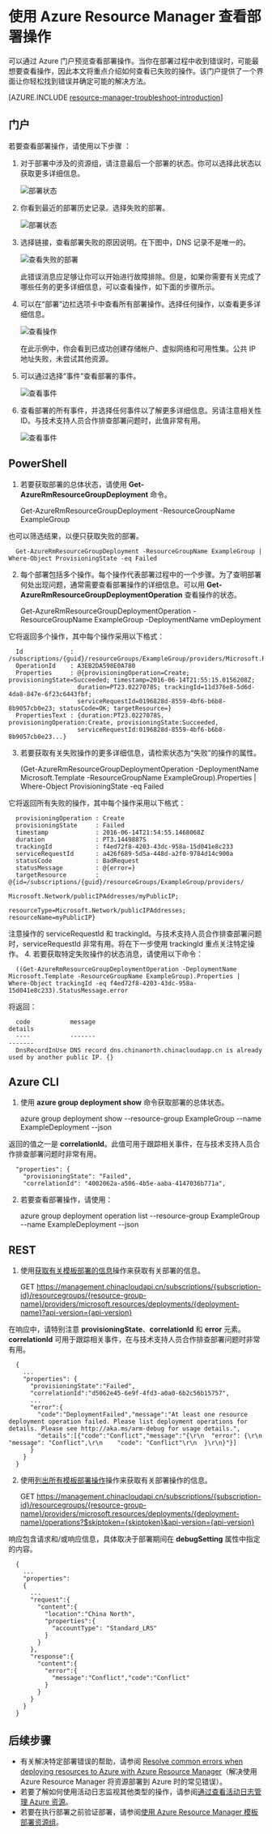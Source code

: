 <properties
    pageTitle="使用 Azure Resource Manager 执行部署操作 | Azure"
    description="介绍如何通过门户、PowerShell、Azure CLI 和 REST API 查看 Azure Resource Manager 部署操作。"
    services="azure-resource-manager,virtual-machines"
    documentationcenter=""
    tags="top-support-issue"
    author="tfitzmac"
    manager="timlt"
    editor="tysonn" />
<tags
    ms.assetid=""
    ms.service="azure-resource-manager"
    ms.devlang="na"
    ms.topic="article"
    ms.tgt_pltfrm="vm-multiple"
    ms.workload="infrastructure"
    ms.date="01/13/2017"
    wacn.date="01/25/2017"
    ms.author="tomfitz" />  


# 使用 Azure Resource Manager 查看部署操作

可以通过 Azure 门户预览查看部署操作。当你在部署过程中收到错误时，可能最想要查看操作，因此本文将重点介绍如何查看已失败的操作。该门户提供了一个界面让你轻松找到错误并确定可能的解决方法。

[AZURE.INCLUDE [resource-manager-troubleshoot-introduction](../../includes/resource-manager-troubleshoot-introduction.md)]

## 门户
若要查看部署操作，请使用以下步骤 ：

1. 对于部署中涉及的资源组，请注意最后一个部署的状态。你可以选择此状态以获取更多详细信息。
   
    ![部署状态](./media/resource-manager-deployment-operations/deployment-status.png)  

2. 你看到最近的部署历史记录。选择失败的部署。
   
    ![部署状态](./media/resource-manager-deployment-operations/select-deployment.png)  

3. 选择链接，查看部署失败的原因说明。在下图中，DNS 记录不是唯一的。
   
    ![查看失败的部署](./media/resource-manager-deployment-operations/view-error.png)  

   
    此错误消息应足够让你可以开始进行故障排除。但是，如果你需要有关完成了哪些任务的更多详细信息，可以查看操作，如下面的步骤所示。
4. 可以在“部署”边栏选项卡中查看所有部署操作。选择任何操作，以查看更多详细信息。
   
    ![查看操作](./media/resource-manager-deployment-operations/view-operations.png)  

   
    在此示例中，你会看到已成功创建存储帐户、虚拟网络和可用性集。公共 IP 地址失败，未尝试其他资源。
5. 可以通过选择“事件”查看部署的事件。
   
    ![查看事件](./media/resource-manager-deployment-operations/view-events.png)  

6. 查看部署的所有事件，并选择任何事件以了解更多详细信息。另请注意相关性 ID。与技术支持人员合作排查部署问题时，此值非常有用。
   
    ![查看事件](./media/resource-manager-deployment-operations/see-all-events.png)  


## PowerShell
1. 若要获取部署的总体状态，请使用 **Get-AzureRmResourceGroupDeployment** 命令。

      Get-AzureRmResourceGroupDeployment -ResourceGroupName ExampleGroup

也可以筛选结果，以便只获取失败的部署。

      Get-AzureRmResourceGroupDeployment -ResourceGroupName ExampleGroup | Where-Object ProvisioningState -eq Failed

2. 每个部署包括多个操作。每个操作代表部署过程中的一个步骤。为了查明部署何处出现问题，通常需要查看部署操作的详细信息。可以用 **Get-AzureRmResourceGroupDeploymentOperation** 查看操作的状态。

      Get-AzureRmResourceGroupDeploymentOperation -ResourceGroupName ExampleGroup -DeploymentName vmDeployment

它将返回多个操作，其中每个操作采用以下格式：

      Id             : /subscriptions/{guid}/resourceGroups/ExampleGroup/providers/Microsoft.Resources/deployments/Microsoft.Template/operations/A3EB2DA598E0A780
      OperationId    : A3EB2DA598E0A780
      Properties     : @{provisioningOperation=Create; provisioningState=Succeeded; timestamp=2016-06-14T21:55:15.0156208Z;
                       duration=PT23.0227078S; trackingId=11d376e8-5d6d-4da8-847e-6f23c6443fbf;
                       serviceRequestId=0196828d-8559-4bf6-b6b8-8b9057cb0e23; statusCode=OK; targetResource=}
      PropertiesText : {duration:PT23.0227078S, provisioningOperation:Create, provisioningState:Succeeded,
                       serviceRequestId:0196828d-8559-4bf6-b6b8-8b9057cb0e23...}

3. 若要获取有关失败操作的更多详细信息，请检索状态为“失败”的操作的属性。

      (Get-AzureRmResourceGroupDeploymentOperation -DeploymentName Microsoft.Template -ResourceGroupName ExampleGroup).Properties | Where-Object ProvisioningState -eq Failed

它将返回所有失败的操作，其中每个操作采用以下格式：

      provisioningOperation : Create
      provisioningState     : Failed
      timestamp             : 2016-06-14T21:54:55.1468068Z
      duration              : PT3.1449887S
      trackingId            : f4ed72f8-4203-43dc-958a-15d041e8c233
      serviceRequestId      : a426f689-5d5a-448d-a2f0-9784d14c900a
      statusCode            : BadRequest
      statusMessage         : @{error=}
      targetResource        : @{id=/subscriptions/{guid}/resourceGroups/ExampleGroup/providers/
                              Microsoft.Network/publicIPAddresses/myPublicIP;
                              resourceType=Microsoft.Network/publicIPAddresses; resourceName=myPublicIP}

注意操作的 serviceRequestId 和 trackingId。与技术支持人员合作排查部署问题时，serviceRequestId 非常有用。将在下一步使用 trackingId 重点关注特定操作。
4. 若要获取特定失败操作的状态消息，请使用以下命令：

      ((Get-AzureRmResourceGroupDeploymentOperation -DeploymentName Microsoft.Template -ResourceGroupName ExampleGroup).Properties | Where-Object trackingId -eq f4ed72f8-4203-43dc-958a-15d041e8c233).StatusMessage.error

将返回：

      code           message                                                                        details
      ----           -------                                                                        -------
      DnsRecordInUse DNS record dns.chinanorth.chinacloudapp.cn is already used by another public IP. {}

## Azure CLI

1. 使用 **azure group deployment show** 命令获取部署的总体状态。

      azure group deployment show --resource-group ExampleGroup --name ExampleDeployment --json

返回的值之一是 **correlationId**。此值可用于跟踪相关事件，在与技术支持人员合作排查部署问题时非常有用。

      "properties": {
        "provisioningState": "Failed",
        "correlationId": "4002062a-a506-4b5e-aaba-4147036b771a",

2. 若要查看部署操作，请使用：

      azure group deployment operation list --resource-group ExampleGroup --name ExampleDeployment --json

## REST

1. 使用[获取有关模板部署的信息](https://docs.microsoft.com/rest/api/resources/deployments#Deployments_Get)操作来获取有关部署的信息。

      GET https://management.chinacloudapi.cn/subscriptions/{subscription-id}/resourcegroups/{resource-group-name}/providers/microsoft.resources/deployments/{deployment-name}?api-version={api-version}

在响应中，请特别注意 **provisioningState**、**correlationId** 和 **error** 元素。**correlationId** 可用于跟踪相关事件，在与技术支持人员合作排查部署问题时非常有用。

      { 
        ...
        "properties": {
          "provisioningState":"Failed",
          "correlationId":"d5062e45-6e9f-4fd3-a0a0-6b2c56b15757",
          ...
          "error":{
            "code":"DeploymentFailed","message":"At least one resource deployment operation failed. Please list deployment operations for details. Please see http://aka.ms/arm-debug for usage details.",
            "details":[{"code":"Conflict","message":"{\r\n  "error": {\r\n    "message": "Conflict",\r\n    "code": "Conflict"\r\n  }\r\n}"}]
          }  
        }
      }

2. 使用[列出所有模板部署操作](https://docs.microsoft.com/rest/api/resources/deployments#Deployments_List)操作来获取有关部署操作的信息。

      GET https://management.chinacloudapi.cn/subscriptions/{subscription-id}/resourcegroups/{resource-group-name}/providers/microsoft.resources/deployments/{deployment-name}/operations?$skiptoken={skiptoken}&api-version={api-version}

响应包含请求和/或响应信息，具体取决于部署期间在 **debugSetting** 属性中指定的内容。

      {
        ...
        "properties": 
        {
          ...
          "request":{
            "content":{
              "location":"China North",
              "properties":{
                "accountType": "Standard_LRS"
              }
            }
          },
          "response":{
            "content":{
              "error":{
                "message":"Conflict","code":"Conflict"
              }
            }
          }
        }
      }

## 后续步骤
* 有关解决特定部署错误的帮助，请参阅 [Resolve common errors when deploying resources to Azure with Azure Resource Manager](/documentation/articles/resource-manager-common-deployment-errors/)（解决使用 Azure Resource Manager 将资源部署到 Azure 时的常见错误）。
* 若要了解如何使用活动日志监视其他类型的操作，请参阅[通过查看活动日志管理 Azure 资源](/documentation/articles/resource-group-audit/)。
* 若要在执行部署之前验证部署，请参阅[使用 Azure Resource Manager 模板部署资源组](/documentation/articles/resource-group-template-deploy/)。

<!---HONumber=Mooncake_0120_2017-->
<!-- Update_Description: new article how to deploy with Resource Manager in Azure. -->